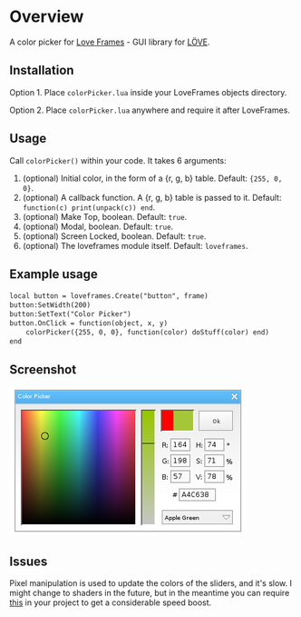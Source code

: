 # Overview
A color picker for [Love Frames](https://github.com/NikolaiResokav/LoveFrames) - GUI library for [LÖVE](http://www.love2d.org).

## Installation
Option 1. Place ``colorPicker.lua`` inside your LoveFrames objects directory.

Option 2. Place ``colorPicker.lua`` anywhere and require it after LoveFrames.

## Usage
Call ``colorPicker()`` within your code. It takes 6 arguments:

1. (optional) Initial color, in the form of a {r, g, b} table. Default: ``{255, 0, 0}``.
2. (optional) A callback function. A {r, g, b} table is passed to it. Default: ``function(c) print(unpack(c)) end``.
3. (optional) Make Top, boolean. Default: ``true``.
4. (optional) Modal, boolean. Default: ``true``.
5. (optional) Screen Locked, boolean. Default: ``true``.
6. (optional) The loveframes module itself. Default: ``loveframes``.

## Example usage

	local button = loveframes.Create("button", frame)
	button:SetWidth(200)
	button:SetText("Color Picker")
	button.OnClick = function(object, x, y)
		colorPicker({255, 0, 0}, function(color) doStuff(color) end)
	end

## Screenshot
![Screenshot](Screenshot.png)

## Issues
Pixel manipulation is used to update the colors of the sliders, and it's slow. I might change to shaders in the future, but in the meantime you can require [this](https://github.com/slime73/love-snippets/blob/master/ImageData-FFI/imagedata-ffi.lua) in your project to get a considerable speed boost.
